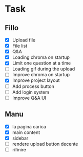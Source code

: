 # Task

## Fillo

- [x] Upload file
- [x] File list
- [x] Q&A
- [x] Loading chroma on startup
- [x] Limit one question at a time
- [ ] Loading gif during the upload
- [ ] Improve chroma on startup
- [x] Improve project layout
- [ ] Add process button
- [ ] Add login system
- [ ] Improve Q&A UI

## Manu

- [x] la pagina carica
- [x] main content
- [x] sidebar
- [ ] rendere upload button decente
- [ ] rifinire
